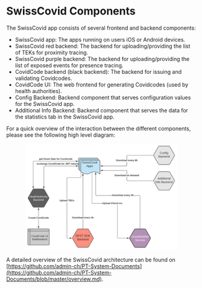 <h1>SwissCovid Components</h1>

The SwissCovid app consists of several frontend and backend components:

- SwissCovid app: The apps running on users iOS or Android devices.
- SwissCovid red backend: The backend for uploading/providing the list of TEKs for proximity tracing.
- SwissCovid purple backend: The backend for uploading/providing the list of exposed events for presence tracing.
- CovidCode backend (black backend): The backend for issuing and validating Covidcodes.
- CovidCode UI: The web frontend for generating Covidcodes (used by health authorities).
- Config Backend: Backend component that serves configuration values for the SwissCovid app.
- Additional Info Backend: Backend component that serves the data for the statistics tab in the SwissCovid app.  

For a quick overview of the interaction between the different components, please see the following high level diagram:
<p align="center">
<img src="swisscovid/architectureOverview.svg" width="80%">
</p>

A detailed overview of the SwissCovid architecture can be found on [https://github.com/admin-ch/PT-System-Documents](https://github.com/admin-ch/PT-System-Documents/blob/master/overview.md).
